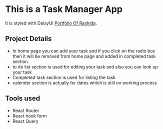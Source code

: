 
# This is a Task Manager App 

It is styled with DaisyUI [Portfolio Of Rashida](https://web-dev-portfolio-rashida.netlify.app/).

## Project Details 
* In home page you can add your task and if you click on the radio box   then it will be removed from home page and  added in completed task section.
* to do list section is used for editing your task and also you can look up your task
* Completed task section is used for listing the task 
* calender section is actually for dates which is still on working process

## Tools used 
* React Router
* React hook form
* React Query 
